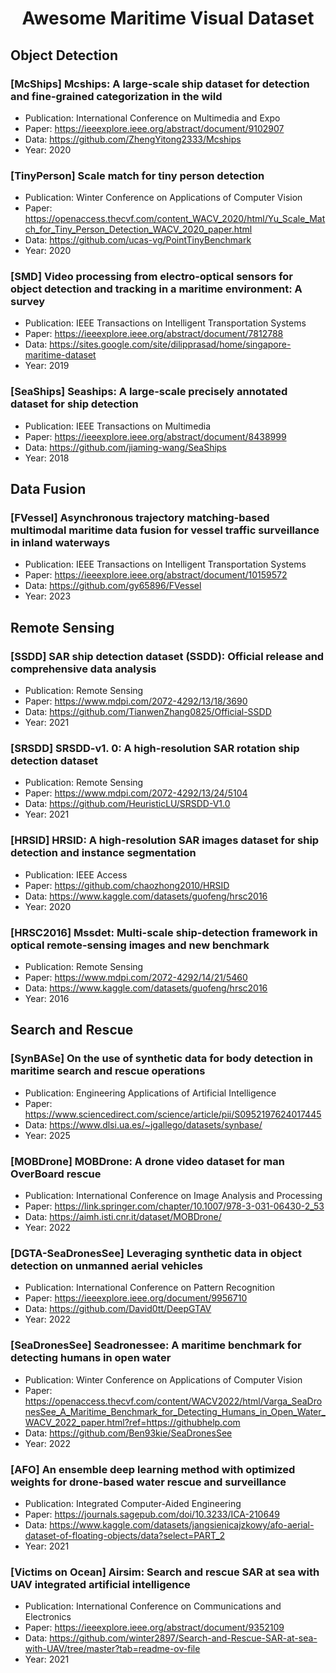  # <p align=center> Awesome Maritime Visual Dataset</p>

## Object Detection

### [McShips] Mcships: A large-scale ship dataset for detection and fine-grained categorization in the wild
- Publication: International Conference on Multimedia and Expo
- Paper: https://ieeexplore.ieee.org/abstract/document/9102907
- Data: https://github.com/ZhengYitong2333/Mcships
- Year: 2020

### [TinyPerson] Scale match for tiny person detection
- Publication: Winter Conference on Applications of Computer Vision
- Paper: https://openaccess.thecvf.com/content_WACV_2020/html/Yu_Scale_Match_for_Tiny_Person_Detection_WACV_2020_paper.html
- Data: https://github.com/ucas-vg/PointTinyBenchmark
- Year: 2020

### [SMD] Video processing from electro-optical sensors for object detection and tracking in a maritime environment: A survey
- Publication:  IEEE Transactions on Intelligent Transportation Systems
- Paper: https://ieeexplore.ieee.org/abstract/document/7812788
- Data: https://sites.google.com/site/dilipprasad/home/singapore-maritime-dataset
- Year: 2019

### [SeaShips] Seaships: A large-scale precisely annotated dataset for ship detection
- Publication: IEEE Transactions on Multimedia
- Paper: https://ieeexplore.ieee.org/abstract/document/8438999
- Data: https://github.com/jiaming-wang/SeaShips
- Year: 2018



## Data Fusion

### [FVessel] Asynchronous trajectory matching-based multimodal maritime data fusion for vessel traffic surveillance in inland waterways
- Publication: IEEE Transactions on Intelligent Transportation Systems
- Paper: https://ieeexplore.ieee.org/abstract/document/10159572
- Data: https://github.com/gy65896/FVessel
- Year: 2023

## Remote Sensing

### [SSDD] SAR ship detection dataset (SSDD): Official release and comprehensive data analysis
- Publication: Remote Sensing
- Paper: https://www.mdpi.com/2072-4292/13/18/3690
- Data: https://github.com/TianwenZhang0825/Official-SSDD
- Year: 2021

### [SRSDD] SRSDD-v1. 0: A high-resolution SAR rotation ship detection dataset
- Publication: Remote Sensing
- Paper: https://www.mdpi.com/2072-4292/13/24/5104
- Data: https://github.com/HeuristicLU/SRSDD-V1.0
- Year: 2021

### [HRSID] HRSID: A high-resolution SAR images dataset for ship detection and instance segmentation
- Publication: IEEE Access
- Paper: https://github.com/chaozhong2010/HRSID
- Data: https://www.kaggle.com/datasets/guofeng/hrsc2016
- Year: 2020

### [HRSC2016] Mssdet: Multi-scale ship-detection framework in optical remote-sensing images and new benchmark
- Publication: Remote Sensing
- Paper: https://www.mdpi.com/2072-4292/14/21/5460
- Data: https://www.kaggle.com/datasets/guofeng/hrsc2016
- Year: 2016

## Search and Rescue

### [SynBASe] On the use of synthetic data for body detection in maritime search and rescue operations
- Publication: Engineering Applications of Artificial Intelligence
- Paper: https://www.sciencedirect.com/science/article/pii/S0952197624017445
- Data: https://www.dlsi.ua.es/~jgallego/datasets/synbase/
- Year: 2025

### [MOBDrone] MOBDrone: A drone video dataset for man OverBoard rescue
- Publication: International Conference on Image Analysis and Processing
- Paper: https://link.springer.com/chapter/10.1007/978-3-031-06430-2_53
- Data: https://aimh.isti.cnr.it/dataset/MOBDrone/
- Year: 2022

### [DGTA-SeaDronesSee] Leveraging synthetic data in object detection on unmanned aerial vehicles
- Publication: International Conference on Pattern Recognition
- Paper: https://ieeexplore.ieee.org/document/9956710
- Data: https://github.com/David0tt/DeepGTAV
- Year: 2022

### [SeaDronesSee] Seadronessee: A maritime benchmark for detecting humans in open water
- Publication: Winter Conference on Applications of Computer Vision
- Paper: https://openaccess.thecvf.com/content/WACV2022/html/Varga_SeaDronesSee_A_Maritime_Benchmark_for_Detecting_Humans_in_Open_Water_WACV_2022_paper.html?ref=https://githubhelp.com
- Data: https://github.com/Ben93kie/SeaDronesSee
- Year: 2022

### [AFO] An ensemble deep learning method with optimized weights for drone-based water rescue and surveillance
- Publication: Integrated Computer-Aided Engineering
- Paper: https://journals.sagepub.com/doi/10.3233/ICA-210649
- Data: https://www.kaggle.com/datasets/jangsienicajzkowy/afo-aerial-dataset-of-floating-objects/data?select=PART_2
- Year: 2021

### [Victims on Ocean] Airsim: Search and rescue SAR at sea with UAV integrated artificial intelligence
- Publication: International Conference on Communications and Electronics
- Paper: https://ieeexplore.ieee.org/abstract/document/9352109
- Data: https://github.com/winter2897/Search-and-Rescue-SAR-at-sea-with-UAV/tree/master?tab=readme-ov-file
- Year: 2021

